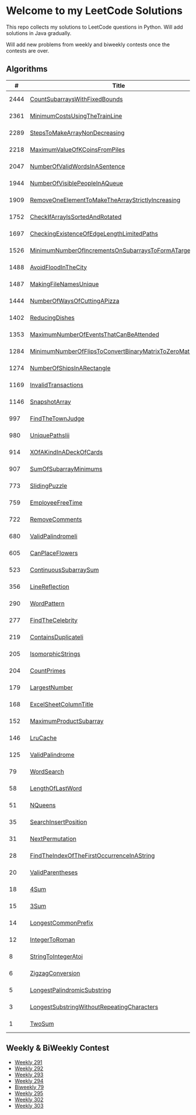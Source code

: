 # Welcome to my LeetCode Solutions

This repo collects my solutions to LeetCode questions in Python. Will add solutions in Java gradually.

Will add new problems from weekly and biweekly contests once the contests are over.

## Algorithms

| # | Title | Solution | Difficulty |
|---| ----- | -------- | ---------- |
| 2444 | [CountSubarraysWithFixedBounds](https://leetcode.com/problems/count-subarrays-with-fixed-bounds/description/) |[java](https://github.com/mortimerliu/LeetCode/blob/main/algorithms/java/hard/2444.CountSubarraysWithFixedBounds.java), [python](https://github.com/mortimerliu/LeetCode/blob/main/algorithms/python/hard/2444.CountSubarraysWithFixedBounds.java) | hard |
| 2361 | [MinimumCostsUsingTheTrainLine](https://leetcode.com/problems/minimum-costs-using-the-train-line/description/) |[java](https://github.com/mortimerliu/LeetCode/blob/main/algorithms/java/hard/2361.MinimumCostsUsingTheTrainLine.java), [python](https://github.com/mortimerliu/LeetCode/blob/main/algorithms/python/hard/2361.MinimumCostsUsingTheTrainLine.java) | hard |
| 2289 | [StepsToMakeArrayNonDecreasing](https://leetcode.com/problems/steps-to-make-array-non-decreasing/description/) |[java](https://github.com/mortimerliu/LeetCode/blob/main/algorithms/java/medium/2289.StepsToMakeArrayNonDecreasing.java), [python](https://github.com/mortimerliu/LeetCode/blob/main/algorithms/python/medium/2289.StepsToMakeArrayNonDecreasing.java) | medium |
| 2218 | [MaximumValueOfKCoinsFromPiles](https://leetcode.com/problems/maximum-value-of-kcoins-from-piles/description/) |[java](https://github.com/mortimerliu/LeetCode/blob/main/algorithms/java/hard/2218.MaximumValueOfKCoinsFromPiles.java), [python](https://github.com/mortimerliu/LeetCode/blob/main/algorithms/python/hard/2218.MaximumValueOfKCoinsFromPiles.java) | hard |
| 2047 | [NumberOfValidWordsInASentence](https://leetcode.com/problems/number-of-valid-words-in-asentence/description/) |[java](https://github.com/mortimerliu/LeetCode/blob/main/algorithms/java/easy/2047.NumberOfValidWordsInASentence.java), [python](https://github.com/mortimerliu/LeetCode/blob/main/algorithms/python/easy/2047.NumberOfValidWordsInASentence.java) | easy |
| 1944 | [NumberOfVisiblePeopleInAQueue](https://leetcode.com/problems/number-of-visible-people-in-aqueue/description/) |[java](https://github.com/mortimerliu/LeetCode/blob/main/algorithms/java/hard/1944.NumberOfVisiblePeopleInAQueue.java), [python](https://github.com/mortimerliu/LeetCode/blob/main/algorithms/python/hard/1944.NumberOfVisiblePeopleInAQueue.java) | hard |
| 1909 | [RemoveOneElementToMakeTheArrayStrictlyIncreasing](https://leetcode.com/problems/remove-one-element-to-make-the-array-strictly-increasing/description/) |[java](https://github.com/mortimerliu/LeetCode/blob/main/algorithms/java/easy/1909.RemoveOneElementToMakeTheArrayStrictlyIncreasing.java), [python](https://github.com/mortimerliu/LeetCode/blob/main/algorithms/python/easy/1909.RemoveOneElementToMakeTheArrayStrictlyIncreasing.java) | easy |
| 1752 | [CheckIfArrayIsSortedAndRotated](https://leetcode.com/problems/check-if-array-is-sorted-and-rotated/description/) |[java](https://github.com/mortimerliu/LeetCode/blob/main/algorithms/java/easy/1752.CheckIfArrayIsSortedAndRotated.java), [python](https://github.com/mortimerliu/LeetCode/blob/main/algorithms/python/easy/1752.CheckIfArrayIsSortedAndRotated.java) | easy |
| 1697 | [CheckingExistenceOfEdgeLengthLimitedPaths](https://leetcode.com/problems/checking-existence-of-edge-length-limited-paths/description/) |[java](https://github.com/mortimerliu/LeetCode/blob/main/algorithms/java/hard/1697.CheckingExistenceOfEdgeLengthLimitedPaths.java), [python](https://github.com/mortimerliu/LeetCode/blob/main/algorithms/python/hard/1697.CheckingExistenceOfEdgeLengthLimitedPaths.java) | hard |
| 1526 | [MinimumNumberOfIncrementsOnSubarraysToFormATargetArray](https://leetcode.com/problems/minimum-number-of-increments-on-subarrays-to-form-atarget-array/description/) |[java](https://github.com/mortimerliu/LeetCode/blob/main/algorithms/java/hard/1526.MinimumNumberOfIncrementsOnSubarraysToFormATargetArray.java), [python](https://github.com/mortimerliu/LeetCode/blob/main/algorithms/python/hard/1526.MinimumNumberOfIncrementsOnSubarraysToFormATargetArray.java) | hard |
| 1488 | [AvoidFloodInTheCity](https://leetcode.com/problems/avoid-flood-in-the-city/description/) |[java](https://github.com/mortimerliu/LeetCode/blob/main/algorithms/java/medium/1488.AvoidFloodInTheCity.java), [python](https://github.com/mortimerliu/LeetCode/blob/main/algorithms/python/medium/1488.AvoidFloodInTheCity.java) | medium |
| 1487 | [MakingFileNamesUnique](https://leetcode.com/problems/making-file-names-unique/description/) |[java](https://github.com/mortimerliu/LeetCode/blob/main/algorithms/java/medium/1487.MakingFileNamesUnique.java), [python](https://github.com/mortimerliu/LeetCode/blob/main/algorithms/python/medium/1487.MakingFileNamesUnique.java) | medium |
| 1444 | [NumberOfWaysOfCuttingAPizza](https://leetcode.com/problems/number-of-ways-of-cutting-apizza/description/) |[java](https://github.com/mortimerliu/LeetCode/blob/main/algorithms/java/hard/1444.NumberOfWaysOfCuttingAPizza.java), [python](https://github.com/mortimerliu/LeetCode/blob/main/algorithms/python/hard/1444.NumberOfWaysOfCuttingAPizza.java) | hard |
| 1402 | [ReducingDishes](https://leetcode.com/problems/reducing-dishes/description/) |[java](https://github.com/mortimerliu/LeetCode/blob/main/algorithms/java/hard/1402.ReducingDishes.java), [python](https://github.com/mortimerliu/LeetCode/blob/main/algorithms/python/hard/1402.ReducingDishes.java) | hard |
| 1353 | [MaximumNumberOfEventsThatCanBeAttended](https://leetcode.com/problems/maximum-number-of-events-that-can-be-attended/description/) |[java](https://github.com/mortimerliu/LeetCode/blob/main/algorithms/java/medium/1353.MaximumNumberOfEventsThatCanBeAttended.java), [python](https://github.com/mortimerliu/LeetCode/blob/main/algorithms/python/medium/1353.MaximumNumberOfEventsThatCanBeAttended.java) | medium |
| 1284 | [MinimumNumberOfFlipsToConvertBinaryMatrixToZeroMatrix](https://leetcode.com/problems/minimum-number-of-flips-to-convert-binary-matrix-to-zero-matrix/description/) |[java](https://github.com/mortimerliu/LeetCode/blob/main/algorithms/java/hard/1284.MinimumNumberOfFlipsToConvertBinaryMatrixToZeroMatrix.java), [python](https://github.com/mortimerliu/LeetCode/blob/main/algorithms/python/hard/1284.MinimumNumberOfFlipsToConvertBinaryMatrixToZeroMatrix.java) | hard |
| 1274 | [NumberOfShipsInARectangle](https://leetcode.com/problems/number-of-ships-in-arectangle/description/) |[java](https://github.com/mortimerliu/LeetCode/blob/main/algorithms/java/hard/1274.NumberOfShipsInARectangle.java), [python](https://github.com/mortimerliu/LeetCode/blob/main/algorithms/python/hard/1274.NumberOfShipsInARectangle.java) | hard |
| 1169 | [InvalidTransactions](https://leetcode.com/problems/invalid-transactions/description/) |[java](https://github.com/mortimerliu/LeetCode/blob/main/algorithms/java/medium/1169.InvalidTransactions.java), [python](https://github.com/mortimerliu/LeetCode/blob/main/algorithms/python/medium/1169.InvalidTransactions.java) | medium |
| 1146 | [SnapshotArray](https://leetcode.com/problems/snapshot-array/description/) |[java](https://github.com/mortimerliu/LeetCode/blob/main/algorithms/java/medium/1146.SnapshotArray.java), [python](https://github.com/mortimerliu/LeetCode/blob/main/algorithms/python/medium/1146.SnapshotArray.java) | medium |
| 997 | [FindTheTownJudge](https://leetcode.com/problems/find-the-town-judge/description/) |[java](https://github.com/mortimerliu/LeetCode/blob/main/algorithms/java/easy/997.FindTheTownJudge.java), [python](https://github.com/mortimerliu/LeetCode/blob/main/algorithms/python/easy/997.FindTheTownJudge.java) | easy |
| 980 | [UniquePathsIii](https://leetcode.com/problems/unique-paths-iii/description/) |[java](https://github.com/mortimerliu/LeetCode/blob/main/algorithms/java/hard/980.UniquePathsIii.java), [python](https://github.com/mortimerliu/LeetCode/blob/main/algorithms/python/hard/980.UniquePathsIii.java) | hard |
| 914 | [XOfAKindInADeckOfCards](https://leetcode.com/problems/xof-akind-in-adeck-of-cards/description/) |[java](https://github.com/mortimerliu/LeetCode/blob/main/algorithms/java/easy/914.XOfAKindInADeckOfCards.java), [python](https://github.com/mortimerliu/LeetCode/blob/main/algorithms/python/easy/914.XOfAKindInADeckOfCards.java) | easy |
| 907 | [SumOfSubarrayMinimums](https://leetcode.com/problems/sum-of-subarray-minimums/description/) |[java](https://github.com/mortimerliu/LeetCode/blob/main/algorithms/java/medium/907.SumOfSubarrayMinimums.java), [python](https://github.com/mortimerliu/LeetCode/blob/main/algorithms/python/medium/907.SumOfSubarrayMinimums.java) | medium |
| 773 | [SlidingPuzzle](https://leetcode.com/problems/sliding-puzzle/description/) |[java](https://github.com/mortimerliu/LeetCode/blob/main/algorithms/java/hard/773.SlidingPuzzle.java), [python](https://github.com/mortimerliu/LeetCode/blob/main/algorithms/python/hard/773.SlidingPuzzle.java) | hard |
| 759 | [EmployeeFreeTime](https://leetcode.com/problems/employee-free-time/description/) |[java](https://github.com/mortimerliu/LeetCode/blob/main/algorithms/java/hard/759.EmployeeFreeTime.java), [python](https://github.com/mortimerliu/LeetCode/blob/main/algorithms/python/hard/759.EmployeeFreeTime.java) | hard |
| 722 | [RemoveComments](https://leetcode.com/problems/remove-comments/description/) |[java](https://github.com/mortimerliu/LeetCode/blob/main/algorithms/java/medium/722.RemoveComments.java), [python](https://github.com/mortimerliu/LeetCode/blob/main/algorithms/python/medium/722.RemoveComments.java) | medium |
| 680 | [ValidPalindromeIi](https://leetcode.com/problems/valid-palindrome-ii/description/) |[java](https://github.com/mortimerliu/LeetCode/blob/main/algorithms/java/easy/680.ValidPalindromeIi.java), [python](https://github.com/mortimerliu/LeetCode/blob/main/algorithms/python/easy/680.ValidPalindromeIi.java) | easy |
| 605 | [CanPlaceFlowers](https://leetcode.com/problems/can-place-flowers/description/) |[java](https://github.com/mortimerliu/LeetCode/blob/main/algorithms/java/easy/605.CanPlaceFlowers.java), [python](https://github.com/mortimerliu/LeetCode/blob/main/algorithms/python/easy/605.CanPlaceFlowers.java) | easy |
| 523 | [ContinuousSubarraySum](https://leetcode.com/problems/continuous-subarray-sum/description/) |[java](https://github.com/mortimerliu/LeetCode/blob/main/algorithms/java/medium/523.ContinuousSubarraySum.java), [python](https://github.com/mortimerliu/LeetCode/blob/main/algorithms/python/medium/523.ContinuousSubarraySum.java) | medium |
| 356 | [LineReflection](https://leetcode.com/problems/line-reflection/description/) |[java](https://github.com/mortimerliu/LeetCode/blob/main/algorithms/java/medium/356.LineReflection.java), [python](https://github.com/mortimerliu/LeetCode/blob/main/algorithms/python/medium/356.LineReflection.java) | medium |
| 290 | [WordPattern](https://leetcode.com/problems/word-pattern/description/) |[java](https://github.com/mortimerliu/LeetCode/blob/main/algorithms/java/easy/290.WordPattern.java), [python](https://github.com/mortimerliu/LeetCode/blob/main/algorithms/python/easy/290.WordPattern.java) | easy |
| 277 | [FindTheCelebrity](https://leetcode.com/problems/find-the-celebrity/description/) |[java](https://github.com/mortimerliu/LeetCode/blob/main/algorithms/java/medium/277.FindTheCelebrity.java), [python](https://github.com/mortimerliu/LeetCode/blob/main/algorithms/python/medium/277.FindTheCelebrity.java) | medium |
| 219 | [ContainsDuplicateIi](https://leetcode.com/problems/contains-duplicate-ii/description/) |[java](https://github.com/mortimerliu/LeetCode/blob/main/algorithms/java/easy/219.ContainsDuplicateIi.java), [python](https://github.com/mortimerliu/LeetCode/blob/main/algorithms/python/easy/219.ContainsDuplicateIi.java) | easy |
| 205 | [IsomorphicStrings](https://leetcode.com/problems/isomorphic-strings/description/) |[java](https://github.com/mortimerliu/LeetCode/blob/main/algorithms/java/easy/205.IsomorphicStrings.java), [python](https://github.com/mortimerliu/LeetCode/blob/main/algorithms/python/easy/205.IsomorphicStrings.java) | easy |
| 204 | [CountPrimes](https://leetcode.com/problems/count-primes/description/) |[java](https://github.com/mortimerliu/LeetCode/blob/main/algorithms/java/medium/204.CountPrimes.java), [python](https://github.com/mortimerliu/LeetCode/blob/main/algorithms/python/medium/204.CountPrimes.java) | medium |
| 179 | [LargestNumber](https://leetcode.com/problems/largest-number/description/) |[java](https://github.com/mortimerliu/LeetCode/blob/main/algorithms/java/medium/179.LargestNumber.java), [python](https://github.com/mortimerliu/LeetCode/blob/main/algorithms/python/medium/179.LargestNumber.java) | medium |
| 168 | [ExcelSheetColumnTitle](https://leetcode.com/problems/excel-sheet-column-title/description/) |[java](https://github.com/mortimerliu/LeetCode/blob/main/algorithms/java/easy/168.ExcelSheetColumnTitle.java), [python](https://github.com/mortimerliu/LeetCode/blob/main/algorithms/python/easy/168.ExcelSheetColumnTitle.java) | easy |
| 152 | [MaximumProductSubarray](https://leetcode.com/problems/maximum-product-subarray/description/) |[java](https://github.com/mortimerliu/LeetCode/blob/main/algorithms/java/medium/152.MaximumProductSubarray.java), [python](https://github.com/mortimerliu/LeetCode/blob/main/algorithms/python/medium/152.MaximumProductSubarray.java) | medium |
| 146 | [LruCache](https://leetcode.com/problems/lru-cache/description/) |[java](https://github.com/mortimerliu/LeetCode/blob/main/algorithms/java/medium/146.LruCache.java), [python](https://github.com/mortimerliu/LeetCode/blob/main/algorithms/python/medium/146.LruCache.java) | medium |
| 125 | [ValidPalindrome](https://leetcode.com/problems/valid-palindrome/description/) |[java](https://github.com/mortimerliu/LeetCode/blob/main/algorithms/java/easy/125.ValidPalindrome.java), [python](https://github.com/mortimerliu/LeetCode/blob/main/algorithms/python/easy/125.ValidPalindrome.java) | easy |
| 79 | [WordSearch](https://leetcode.com/problems/word-search/description/) |[java](https://github.com/mortimerliu/LeetCode/blob/main/algorithms/java/medium/79.WordSearch.java), [python](https://github.com/mortimerliu/LeetCode/blob/main/algorithms/python/medium/79.WordSearch.java) | medium |
| 58 | [LengthOfLastWord](https://leetcode.com/problems/length-of-last-word/description/) |[java](https://github.com/mortimerliu/LeetCode/blob/main/algorithms/java/easy/58.LengthOfLastWord.java), [python](https://github.com/mortimerliu/LeetCode/blob/main/algorithms/python/easy/58.LengthOfLastWord.java) | easy |
| 51 | [NQueens](https://leetcode.com/problems/nqueens/description/) |[java](https://github.com/mortimerliu/LeetCode/blob/main/algorithms/java/hard/51.NQueens.java), [python](https://github.com/mortimerliu/LeetCode/blob/main/algorithms/python/hard/51.NQueens.java) | hard |
| 35 | [SearchInsertPosition](https://leetcode.com/problems/search-insert-position/description/) |[java](https://github.com/mortimerliu/LeetCode/blob/main/algorithms/java/easy/35.SearchInsertPosition.java), [python](https://github.com/mortimerliu/LeetCode/blob/main/algorithms/python/easy/35.SearchInsertPosition.java) | easy |
| 31 | [NextPermutation](https://leetcode.com/problems/next-permutation/description/) |[java](https://github.com/mortimerliu/LeetCode/blob/main/algorithms/java/medium/31.NextPermutation.java), [python](https://github.com/mortimerliu/LeetCode/blob/main/algorithms/python/medium/31.NextPermutation.java) | medium |
| 28 | [FindTheIndexOfTheFirstOccurrenceInAString](https://leetcode.com/problems/find-the-index-of-the-first-occurrence-in-astring/description/) |[java](https://github.com/mortimerliu/LeetCode/blob/main/algorithms/java/medium/28.FindTheIndexOfTheFirstOccurrenceInAString.java), [python](https://github.com/mortimerliu/LeetCode/blob/main/algorithms/python/medium/28.FindTheIndexOfTheFirstOccurrenceInAString.java) | medium |
| 20 | [ValidParentheses](https://leetcode.com/problems/valid-parentheses/description/) |[java](https://github.com/mortimerliu/LeetCode/blob/main/algorithms/java/easy/20.ValidParentheses.java), [python](https://github.com/mortimerliu/LeetCode/blob/main/algorithms/python/easy/20.ValidParentheses.java) | easy |
| 18 | [4Sum](https://leetcode.com/problems/4sum/description/) |[java](https://github.com/mortimerliu/LeetCode/blob/main/algorithms/java/medium/18.4Sum.java), [python](https://github.com/mortimerliu/LeetCode/blob/main/algorithms/python/medium/18.4Sum.java) | medium |
| 15 | [3Sum](https://leetcode.com/problems/3sum/description/) |[java](https://github.com/mortimerliu/LeetCode/blob/main/algorithms/java/medium/15.3Sum.java), [python](https://github.com/mortimerliu/LeetCode/blob/main/algorithms/python/medium/15.3Sum.java) | medium |
| 14 | [LongestCommonPrefix](https://leetcode.com/problems/longest-common-prefix/description/) |[java](https://github.com/mortimerliu/LeetCode/blob/main/algorithms/java/easy/14.LongestCommonPrefix.java), [python](https://github.com/mortimerliu/LeetCode/blob/main/algorithms/python/easy/14.LongestCommonPrefix.java) | easy |
| 12 | [IntegerToRoman](https://leetcode.com/problems/integer-to-roman/description/) |[java](https://github.com/mortimerliu/LeetCode/blob/main/algorithms/java/medium/12.IntegerToRoman.java), [python](https://github.com/mortimerliu/LeetCode/blob/main/algorithms/python/medium/12.IntegerToRoman.java) | medium |
| 8 | [StringToIntegerAtoi](https://leetcode.com/problems/string-to-integer-atoi/description/) |[java](https://github.com/mortimerliu/LeetCode/blob/main/algorithms/java/medium/8.StringToIntegerAtoi.java), [python](https://github.com/mortimerliu/LeetCode/blob/main/algorithms/python/medium/8.StringToIntegerAtoi.java) | medium |
| 6 | [ZigzagConversion](https://leetcode.com/problems/zigzag-conversion/description/) |[java](https://github.com/mortimerliu/LeetCode/blob/main/algorithms/java/medium/6.ZigzagConversion.java), [python](https://github.com/mortimerliu/LeetCode/blob/main/algorithms/python/medium/6.ZigzagConversion.java) | medium |
| 5 | [LongestPalindromicSubstring](https://leetcode.com/problems/longest-palindromic-substring/description/) |[java](https://github.com/mortimerliu/LeetCode/blob/main/algorithms/java/medium/5.LongestPalindromicSubstring.java), [python](https://github.com/mortimerliu/LeetCode/blob/main/algorithms/python/medium/5.LongestPalindromicSubstring.java) | medium |
| 3 | [LongestSubstringWithoutRepeatingCharacters](https://leetcode.com/problems/longest-substring-without-repeating-characters/description/) |[java](https://github.com/mortimerliu/LeetCode/blob/main/algorithms/java/medium/3.LongestSubstringWithoutRepeatingCharacters.java), [python](https://github.com/mortimerliu/LeetCode/blob/main/algorithms/python/medium/3.LongestSubstringWithoutRepeatingCharacters.java) | medium |
| 1 | [TwoSum](https://leetcode.com/problems/two-sum/description/) |[java](https://github.com/mortimerliu/LeetCode/blob/main/algorithms/java/easy/1.TwoSum.java), [python](https://github.com/mortimerliu/LeetCode/blob/main/algorithms/python/easy/1.TwoSum.java) | easy |


## Weekly & BiWeekly Contest

+ [Weekly 291](https://leetcode.com/contest/weekly-contest-291)
+ [Weekly 292](https://leetcode.com/contest/weekly-contest-292)
+ [Weekly 293](https://leetcode.com/contest/weekly-contest-293)
+ [Weekly 294](https://leetcode.com/contest/weekly-contest-294)
+ [Biweekly 79](https://leetcode.com/contest/biweekly-contest-79/)
+ [Weekly 295](https://leetcode.com/contest/weekly-contest-295)
+ [Weekly 302](https://leetcode.com/contest/weekly-contest-302)
+ [Weekly 303](https://leetcode.com/contest/weekly-contest-303)
